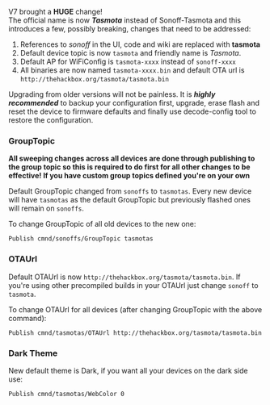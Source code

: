 V7 brought a **HUGE** change!   
The official name is now ***Tasmota*** instead of Sonoff-Tasmota and this introduces a few, possibly breaking, changes that need to be addressed:

1. References to _sonoff_ in the UI, code and wiki are replaced with **tasmota**
2. Default device topic is now `tasmota` and friendly name is _Tasmota_. 
3. Default AP for WiFiConfig is `tasmota-xxxx` instead of `sonoff-xxxx`
4. All binaries are now named `tasmota-xxxx.bin` and default OTA url is `http://thehackbox.org/tasmota/tasmota.bin`

Upgrading from older versions will not be painless. It is ***highly recommended*** to backup your configuration first, upgrade, erase flash and reset the device to firmware defaults and finally use decode-config tool to restore the configuration.

### GroupTopic
**All sweeping changes across all devices are done through publishing to the group topic so this is required to do first for all other changes to be effective! If you have custom group topics defined you're on your own** 

Default GroupTopic changed from `sonoffs` to `tasmotas`. Every new device will have `tasmotas` as the default GroupTopic but previously flashed ones will remain on `sonoffs`.

To change GroupTopic of all old devices to the new one:
```
Publish cmnd/sonoffs/GroupTopic tasmotas
```

### OTAUrl
Default OTAUrl is now `http://thehackbox.org/tasmota/tasmota.bin`. If you're using other precompiled builds in your OTAUrl just change `sonoff` to `tasmota`.

To change OTAUrl for all devices (after changing GroupTopic with the above command):

```
Publish cmnd/tasmotas/OTAUrl http://thehackbox.org/tasmota/tasmota.bin
```

### Dark Theme
New default theme is Dark, if you want all your devices on the dark side use:
```
Publish cmnd/tasmotas/WebColor 0
```

